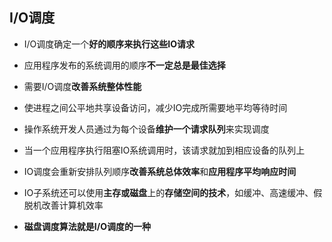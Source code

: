## I/O调度

- I/O调度确定一个**好的顺序来执行这些IO请求**

- 应用程序发布的系统调用的顺序**不一定总是最佳选择**

- 需要I/O调度**改善系统整体性能**

- 使进程之间公平地共享设备访问，减少IO完成所需要地平均等待时间

- 操作系统开发人员通过为每个设备**维护一个请求队列**来实现调度

- 当一个应用程序执行阻塞IO系统调用时，该请求就加到相应设备的队列上

- IO调度会重新安排队列顺序**改善系统总体效率**和**应用程序平均响应时间**

- IO子系统还可以使用**主存或磁盘**上的**存储空间的技术**，如缓冲、高速缓冲、假脱机改善计算机效率

- **磁盘调度算法就是I/O调度的一种**






